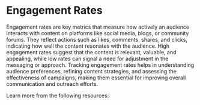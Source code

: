 # Engagement Rates

Engagement rates are key metrics that measure how actively an audience interacts with content on platforms like social media, blogs, or community forums. They reflect actions such as likes, comments, shares, and clicks, indicating how well the content resonates with the audience. High engagement rates suggest that the content is relevant, valuable, and appealing, while low rates can signal a need for adjustment in the messaging or approach. Tracking engagement rates helps in understanding audience preferences, refining content strategies, and assessing the effectiveness of campaigns, making them essential for improving overall communication and outreach efforts.

Learn more from the following resources:


